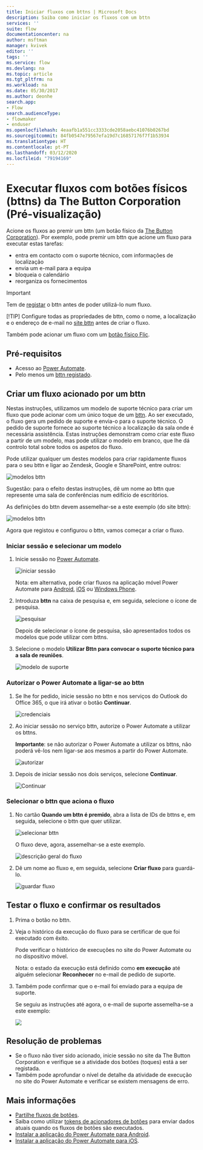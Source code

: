 ```yaml
---
title: Iniciar fluxos com bttns | Microsoft Docs
description: Saiba como iniciar os fluxos com um bttn
services: ''
suite: flow
documentationcenter: na
author: msftman
manager: kvivek
editor: ''
tags: ''
ms.service: flow
ms.devlang: na
ms.topic: article
ms.tgt_pltfrm: na
ms.workload: na
ms.date: 05/30/2017
ms.author: deonhe
search.app:
- Flow
search.audienceType:
- flowmaker
- enduser
ms.openlocfilehash: 4eaafb1a551cc3333cde2058aebc41076b0267bd
ms.sourcegitcommit: 84fb0547e79567efa19d7c16857176f7f1b53934
ms.translationtype: HT
ms.contentlocale: pt-PT
ms.lasthandoff: 03/12/2020
ms.locfileid: "79194169"
---
```

# <a name="run-your-flows-with-physical-buttons-bttns-from-the-button-corporation-preview"></a>Executar fluxos com botões físicos (bttns) da The Button Corporation (Pré-visualização)

Acione os fluxos ao premir um bttn (um botão físico da [The Button Corporation](https://my.bt.tn/)). Por exemplo, pode premir um bttn que acione um fluxo para executar estas tarefas:

* entra em contacto com o suporte técnico, com informações de localização
* envia um e-mail para a equipa
* bloqueia o calendário
* reorganiza os fornecimentos

> [!IMPORTANT]
> Tem de [registar](https://my.bt.tn/) o bttn antes de poder utilizá-lo num fluxo.
> 
> [!TIP]
> Configure todas as propriedades de bttn, como o nome, a localização e o endereço de e-mail no [site bttn](https://my.bt.tn/) antes de criar o fluxo.
> 
> 

Também pode acionar um fluxo com um [botão físico Flic](flic-button-flows.md).

## <a name="prerequisites"></a>Pré-requisitos
* Acesso ao [Power Automate](https://flow.microsoft.com).
* Pelo menos um [bttn registado](https://my.bt.tn/).

## <a name="create-a-flow-thats-triggered-from-a-bttn"></a>Criar um fluxo acionado por um bttn
Nestas instruções, utilizamos um modelo de suporte técnico para criar um fluxo que pode acionar com um único toque de um [bttn](https://my.bt.tn/). Ao ser executado, o fluxo gera um pedido de suporte e envia-o para o suporte técnico. O pedido de suporte fornece ao suporte técnico a localização da sala onde é necessária assistência. Estas instruções demonstram como criar este fluxo a partir de um modelo, mas pode utilizar o modelo em branco, que lhe dá controlo total sobre todos os aspetos do fluxo.

Pode utilizar qualquer um destes modelos para criar rapidamente fluxos para o seu bttn e ligar ao Zendesk, Google e SharePoint, entre outros:

![modelos bttn](./media/bttn-button-flows/bttn-templates.png)

Sugestão: para o efeito destas instruções, dê um nome ao bttn que represente uma sala de conferências num edifício de escritórios.

As definições do bttn devem assemelhar-se a este exemplo (do site bttn):

![modelos bttn](./media/bttn-button-flows/bttn-config.png)

Agora que registou e configurou o bttn, vamos começar a criar o fluxo.

### <a name="sign-in-and-select-a-template"></a>Iniciar sessão e selecionar um modelo
1. Inicie sessão no [Power Automate](https://flow.microsoft.com).
   
    ![iniciar sessão](./media/bttn-button-flows/sign-into-flow.png)
   
    Nota: em alternativa, pode criar fluxos na aplicação móvel Power Automate para [Android](https://aka.ms/flowmobiledocsandroid), [iOS](https://aka.ms/flowmobiledocsios) ou [Windows Phone](https://aka.ms/flowmobilewindows).
2. Introduza **bttn** na caixa de pesquisa e, em seguida, selecione o ícone de pesquisa.
   
    ![pesquisar](./media/bttn-button-flows/bttn-search-template.png)
   
    Depois de selecionar o ícone de pesquisa, são apresentados todos os modelos que pode utilizar com bttns.
3. Selecione o modelo **Utilizar Bttn para convocar o suporte técnico para a sala de reuniões**.
   
    ![modelo de suporte](./media/bttn-button-flows/bttn-select-template.png)

### <a name="authorize-power-automate-to-connect-to-your-bttn"></a>Autorizar o Power Automate a ligar-se ao bttn
1. Se lhe for pedido, inicie sessão no bttn e nos serviços do Outlook do Office 365, o que irá ativar o botão **Continuar**.
   
    ![credenciais](./media/bttn-button-flows/bttn-provide-credentials.png)
2. Ao iniciar sessão no serviço bttn, autorize o Power Automate a utilizar os bttns.
   
    **Importante**: se não autorizar o Power Automate a utilizar os bttns, não poderá vê-los nem ligar-se aos mesmos a partir do Power Automate.
   
    ![autorizar](./media/bttn-button-flows/authorize-bttn.png)
3. Depois de iniciar sessão nos dois serviços, selecione **Continuar**.
   
    ![Continuar](./media/bttn-button-flows/continue.png)

### <a name="select-the-bttn-that-triggers-the-flow"></a>Selecionar o bttn que aciona o fluxo
1. No cartão **Quando um bttn é premido**, abra a lista de IDs de bttns e, em seguida, selecione o bttn que quer utilizar.
   
    ![selecionar bttn](./media/bttn-button-flows/bttn-id.png)
   
    O fluxo deve, agora, assemelhar-se a este exemplo.
   
    ![descrição geral do fluxo](./media/bttn-button-flows/bttn-done.png)
2. Dê um nome ao fluxo e, em seguida, selecione **Criar fluxo** para guardá-lo.
   
    ![guardar fluxo](./media/bttn-button-flows/save.png)

## <a name="test-your-flow-and-confirm-results"></a>Testar o fluxo e confirmar os resultados
1. Prima o botão no bttn.
2. Veja o histórico da execução do fluxo para se certificar de que foi executado com êxito.
   
    Pode verificar o histórico de execuções no site do Power Automate ou no dispositivo móvel.
   
    Nota: o estado da execução está definido como **em execução** até alguém selecionar **Reconhecer** no e-mail de pedido de suporte.
3. Também pode confirmar que o e-mail foi enviado para a equipa de suporte.
   
    Se seguiu as instruções até agora, o e-mail de suporte assemelha-se a este exemplo:
   
    ![](./media/bttn-button-flows/support-request-email.png)

## <a name="troubleshooting"></a>Resolução de problemas
* Se o fluxo não tiver sido acionado, inicie sessão no site da The Button Corporation e verifique se a atividade dos botões (toques) está a ser registada.
* Também pode aprofundar o nível de detalhe da atividade de execução no site do Power Automate e verificar se existem mensagens de erro.

## <a name="more-information"></a>Mais informações
* [Partilhe fluxos de botões](share-buttons.md).
* Saiba como utilizar [tokens de acionadores de botões](introduction-to-button-trigger-tokens.md) para enviar dados atuais quando os fluxos de botões são executados.
* [Instalar a aplicação do Power Automate para Android](https://aka.ms/flowmobiledocsandroid).
* [Instalar a aplicação do Power Automate para iOS](https://aka.ms/flowmobiledocsios).

